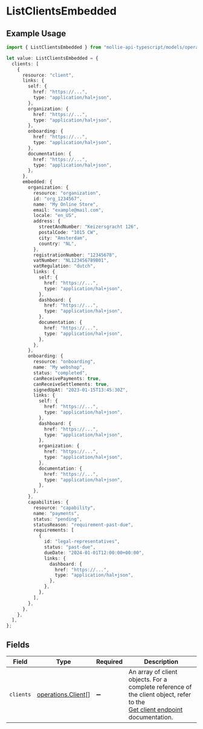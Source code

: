 # ListClientsEmbedded

## Example Usage

```typescript
import { ListClientsEmbedded } from "mollie-api-typescript/models/operations";

let value: ListClientsEmbedded = {
  clients: [
    {
      resource: "client",
      links: {
        self: {
          href: "https://...",
          type: "application/hal+json",
        },
        organization: {
          href: "https://...",
          type: "application/hal+json",
        },
        onboarding: {
          href: "https://...",
          type: "application/hal+json",
        },
        documentation: {
          href: "https://...",
          type: "application/hal+json",
        },
      },
      embedded: {
        organization: {
          resource: "organization",
          id: "org_1234567",
          name: "My Online Store",
          email: "example@mail.com",
          locale: "en_US",
          address: {
            streetAndNumber: "Keizersgracht 126",
            postalCode: "1015 CW",
            city: "Amsterdam",
            country: "NL",
          },
          registrationNumber: "12345678",
          vatNumber: "NL123456789B01",
          vatRegulation: "dutch",
          links: {
            self: {
              href: "https://...",
              type: "application/hal+json",
            },
            dashboard: {
              href: "https://...",
              type: "application/hal+json",
            },
            documentation: {
              href: "https://...",
              type: "application/hal+json",
            },
          },
        },
        onboarding: {
          resource: "onboarding",
          name: "My webshop",
          status: "completed",
          canReceivePayments: true,
          canReceiveSettlements: true,
          signedUpAt: "2023-01-15T13:45:30Z",
          links: {
            self: {
              href: "https://...",
              type: "application/hal+json",
            },
            dashboard: {
              href: "https://...",
              type: "application/hal+json",
            },
            organization: {
              href: "https://...",
              type: "application/hal+json",
            },
            documentation: {
              href: "https://...",
              type: "application/hal+json",
            },
          },
        },
        capabilities: {
          resource: "capability",
          name: "payments",
          status: "pending",
          statusReason: "requirement-past-due",
          requirements: [
            {
              id: "legal-representatives",
              status: "past-due",
              dueDate: "2024-01-01T12:00:00+00:00",
              links: {
                dashboard: {
                  href: "https://...",
                  type: "application/hal+json",
                },
              },
            },
          ],
        },
      },
    },
  ],
};
```

## Fields

| Field                                                                                                                                    | Type                                                                                                                                     | Required                                                                                                                                 | Description                                                                                                                              |
| ---------------------------------------------------------------------------------------------------------------------------------------- | ---------------------------------------------------------------------------------------------------------------------------------------- | ---------------------------------------------------------------------------------------------------------------------------------------- | ---------------------------------------------------------------------------------------------------------------------------------------- |
| `clients`                                                                                                                                | [operations.Client](../../models/operations/client.md)[]                                                                                 | :heavy_minus_sign:                                                                                                                       | An array of client objects. For a complete reference of the client object, refer to the<br/>[Get client endpoint](get-client) documentation. |